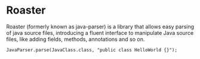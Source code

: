 Roaster
===========

Roaster (formerly known as java-parser)  is a library that allows easy parsing of java source files, introducing a fluent interface to manipulate Java source files, like adding fields, methods, annotations and so on.


    JavaParser.parse(JavaClass.class, "public class HelloWorld {}");

